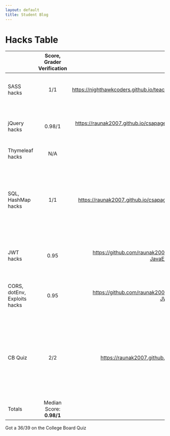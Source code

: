 ```yaml
---
layout: default
title: Student Blog
---
```


# Hacks Table

|                              | Score, Grader Verification |      Runtime     |        Extras       | Key Indicators: Blog, GitHub File(s) and Key Commits |
|------------------------------|:--------------------------:|:----------------:|:-------------------:|:----------------------------------------------------:|
|SASS hacks|1/1|https://nighthawkcoders.github.io/teacher_portfolio//2023/12/05/P1_student_SASS_IPYNB_2_.html| Was able to expand on key advanced aspects of SASS| https://nighthawkcoders.github.io/teacher_portfolio//2023/12/05/P1_student_SASS_IPYNB_2_.html                                       |
| jQuery hacks                 |             0.98/1               |       https://raunak2007.github.io/csapages/javascript/lesson/tri%202/2023/12/07/CRUD-JQUERY-HACKS.html           |      Completed all the hacks, explained code in seperate cells, table had one bug               |     https://raunak2007.github.io/csapages/javascript/lesson/tri%202/2023/12/07/CRUD-JQUERY-HACKS.html                                                 |
| Thymeleaf hacks              |                  N/A          |                  |                     |                                                      |
| SQL, HashMap  hacks      |         1/1                   |      https://raunak2007.github.io/csapages/c1.4/2023/12/13/HashmapsHashsetsCollections.html            |   I added SQL Table, I attempted at both JSONB and Many-to-Many. Additional notes were thorough, so this brought the grade to a 1/1               |  https://raunak2007.github.io/csapages/c1.4/2023/12/13/HashmapsHashsetsCollections.html                                                    |
| JWT hacks                    |                        0.95    |         https://github.com/raunak2007/csa-pages/blob/main/_notebooks/2023-12-08-JavaExploitsStudent%20(1).ipynb         |      Everything is completed, good extras. Edited after due date/time               |               https://github.com/raunak2007/csa-pages/blob/main/_notebooks/2023-12-08-JavaExploitsStudent%20(1).ipynb                                       |
| CORS, dotEnv, Exploits hacks |               0.95             |          https://github.com/raunak2007/csa-pages/blob/main/_notebooks/2023-12-19-JWTLesson%20(1).ipynb        |              All popcorn hacks and hacks were done nicely. Hacks added more clarification       |             [https://github.com/raunak2007/csa-pages/blob/main/_notebooks/2023-12-19-JWTLesson%20(1).ipynb](https://github.com/raunak2007/csa-pages/commit/0857a314ba99b9e234c27b02948cf8d8c38d85a8)                                          |
| CB Quiz                      |           2/2                 |     https://raunak2007.github.io/csa-pages/2023/12/21/MC-2015-Blog.html             |             I added key strategies that I used on the test, explained every problem that I got wrong in detail, and added a reflection at the end to show my comprehension        |                    https://github.com/raunak2007/csa-pages/commit/8cab3e3220237c71d2825787686c4408802b2662                                  |
|                           |                            |                  |                     |                                                     |
| Totals                       | Median Score:    **0.98/1**          | Number complete: **6** | Extra effort count: **6** | Key commit count:                                    |

Got a 36/39 on the College Board Quiz
